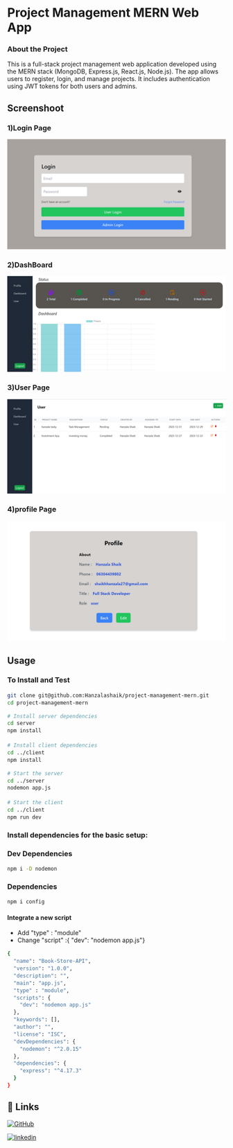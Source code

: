 # Project Management MERN Web App

### About the Project 
This is a full-stack project management web application developed using the MERN stack (MongoDB, Express.js, React.js, Node.js). The app allows users to register, login, and manage projects. It includes authentication using JWT tokens for both users and admins.

## Screenshoot
### 1)Login Page
![Image](https://github.com/Hanzalashaik/project-management-mern/blob/main/client/public/login%20.png "Image")
### 2)DashBoard
![Image](https://github.com/Hanzalashaik/project-management-mern/blob/main/client/public/dashboard.png "Image")
### 3)User Page
![Image](https://github.com/Hanzalashaik/project-management-mern/blob/main/client/public/user%20page.png "Image")
### 4)profile Page
![Image](https://github.com/Hanzalashaik/project-management-mern/blob/main/client/public/profile.png "Image")

## Usage

### To Install and Test
```bash
git clone git@github.com:Hanzalashaik/project-management-mern.git
cd project-management-mern
```
```bash
# Install server dependencies
cd server
npm install

# Install client dependencies
cd ../client
npm install

```

```bash
# Start the server
cd ../server
nodemon app.js

# Start the client
cd ../client
npm run dev

```

### Install dependencies for the basic setup: </h4>

### Dev Dependencies 
```bash
npm i -D nodemon 
```

### Dependencies 
```bash
npm i config
```

<h4> Integrate a new script </h4>

- Add "type" : "module"
- Change "script" :{ "dev": "nodemon app.js"}

```bash
{
  "name": "Book-Store-API",
  "version": "1.0.0",
  "description": "",
  "main": "app.js",
  "type" : "module",
  "scripts": {
    "dev": "nodemon app.js"
  },
  "keywords": [],
  "author": "",
  "license": "ISC",
  "devDependencies": {
    "nodemon": "^2.0.15"
  },
  "dependencies": {
    "express": "^4.17.3"
  }
}

```
## 🔗 Links
[![GitHub](https://img.shields.io/badge/github-000?style=for-the-badge&logo=github&logoColor=white)](https://github.com/Hanzalashaik) 

[![linkedin](https://img.shields.io/badge/linkedin-0A66C2?style=for-the-badge&logo=linkedin&logoColor=white)](https://www.linkedin.com/in/-hanzala-shaikh-/)


